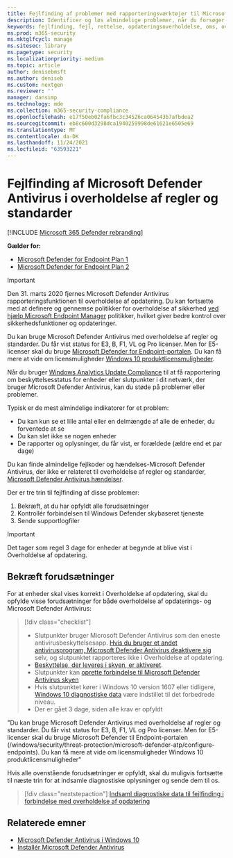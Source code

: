 ```yaml
---
title: Fejlfinding af problemer med rapporteringsværktøjer til Microsoft Defender Antivirus
description: Identificer og løs almindelige problemer, når du forsøger at rapportere i Microsoft Defender Antivirus-beskyttelsesstatus i Opdateringsoverholdelse
keywords: fejlfinding, fejl, rettelse, opdateringsoverholdelse, oms, overvåge, rapportere, Microsoft Defender Antivirus
ms.prod: m365-security
ms.mktglfcycl: manage
ms.sitesec: library
ms.pagetype: security
ms.localizationpriority: medium
ms.topic: article
author: denisebmsft
ms.author: deniseb
ms.custom: nextgen
ms.reviewer: ''
manager: dansimp
ms.technology: mde
ms.collection: m365-security-compliance
ms.openlocfilehash: e17f50eb02fa6fbc3c34526ca064543b7afbdea2
ms.sourcegitcommit: eb8c600d3298dca1940259998de61621e6505e69
ms.translationtype: MT
ms.contentlocale: da-DK
ms.lasthandoff: 11/24/2021
ms.locfileid: "63593221"
---
```

# <a name="troubleshoot-microsoft-defender-antivirus-reporting-in-update-compliance"></a>Fejlfinding af Microsoft Defender Antivirus i overholdelse af regler og standarder

[!INCLUDE [Microsoft 365 Defender rebranding](../../includes/microsoft-defender.md)]


**Gælder for:**
- [Microsoft Defender for Endpoint Plan 1](https://go.microsoft.com/fwlink/p/?linkid=2154037)
- [Microsoft Defender for Endpoint Plan 2](https://go.microsoft.com/fwlink/p/?linkid=2154037)

> [!IMPORTANT]
> Den 31. marts 2020 fjernes Microsoft Defender Antivirus rapporteringsfunktionen til overholdelse af opdatering. Du kan fortsætte med at definere og gennemse politikker for overholdelse af sikkerhed [ved hjælp Microsoft Endpoint Manager](https://www.microsoft.com/microsoft-365/microsoft-endpoint-manager) politikker, hvilket giver bedre kontrol over sikkerhedsfunktioner og opdateringer.

Du kan bruge Microsoft Defender Antivirus med overholdelse af regler og standarder. Du får vist status for E3, B, F1, VL og Pro licenser. Men for E5-licenser skal du bruge [Microsoft Defender for Endpoint-portalen](/windows/security/threat-protection/microsoft-defender-atp/configure-endpoints). Du kan få mere at vide om licensmuligheder [Windows 10 produktlicensmuligheder](https://www.microsoft.com/licensing/product-licensing/windows10.aspx).

Når du bruger [Windows Analytics Update Compliance](/windows/deployment/update/update-compliance-using#wdav-assessment) til at få rapportering om beskyttelsesstatus for enheder eller slutpunkter i dit netværk, der bruger Microsoft Defender Antivirus, kan du støde på problemer eller problemer.

Typisk er de mest almindelige indikatorer for et problem:

- Du kan kun se et lille antal eller en delmængde af alle de enheder, du forventede at se
- Du kan slet ikke se nogen enheder
- De rapporter og oplysninger, du får vist, er forældede (ældre end et par dage)

Du kan finde almindelige fejlkoder og hændelses-Microsoft Defender Antivirus, der ikke er relateret til overholdelse af regler og standarder, [Microsoft Defender Antivirus hændelser](troubleshoot-microsoft-defender-antivirus.md).

Der er tre trin til fejlfinding af disse problemer:

1. Bekræft, at du har opfyldt alle forudsætninger
2. Kontrollér forbindelsen til Windows Defender skybaseret tjeneste
3. Sende supportlogfiler

> [!IMPORTANT]
> Det tager som regel 3 dage for enheder at begynde at blive vist i Overholdelse af opdatering.

## <a name="confirm-prerequisites"></a>Bekræft forudsætninger

For at enheder skal vises korrekt i Overholdelse af opdatering, skal du opfylde visse forudsætninger for både overholdelse af opdaterings- og Microsoft Defender Antivirus:

>[!div class="checklist"]
>
> - Slutpunkter bruger Microsoft Defender Antivirus som den eneste antivirusbeskyttelsesapp. [Hvis du bruger et andet antivirusprogram, Microsoft Defender Antivirus deaktivere sig](microsoft-defender-antivirus-compatibility.md) selv, og slutpunktet rapporteres ikke i Overholdelse af opdatering.
> - [Beskyttelse, der leveres i skyen, er aktiveret](enable-cloud-protection-microsoft-defender-antivirus.md).
> - Slutpunkter kan [oprette forbindelse til Microsoft Defender Antivirus skyen](configure-network-connections-microsoft-defender-antivirus.md#validate-connections-between-your-network-and-the-cloud)
> - Hvis slutpunktet kører i Windows 10 version 1607 eller tidligere, [Windows 10 diagnostiske data](/windows/configuration/configure-windows-diagnostic-data-in-your-organization#enhanced-level) være indstillet til det forbedrede niveau.
> - Der er gået 3 dage, siden alle krav er opfyldt

"Du kan bruge Microsoft Defender Antivirus med overholdelse af regler og standarder. Du får vist status for E3, B, F1, VL og Pro licenser. Men for E5-licenser skal du bruge Microsoft Defender til Endpoint-portalen (/windows/security/threat-protection/microsoft-defender-atp/configure-endpoints). Du kan få mere at vide om licensmuligheder Windows 10 produktlicensmuligheder"

Hvis alle ovenstående forudsætninger er opfyldt, skal du muligvis fortsætte til næste trin for at indsamle diagnostiske oplysninger og sende dem til os.

> [!div class="nextstepaction"]
> [Indsaml diagnostiske data til fejlfinding i forbindelse med overholdelse af opdatering](collect-diagnostic-data.md)


## <a name="related-topics"></a>Relaterede emner

- [Microsoft Defender Antivirus i Windows 10](microsoft-defender-antivirus-in-windows-10.md)
- [Installér Microsoft Defender Antivirus](deploy-manage-report-microsoft-defender-antivirus.md)

